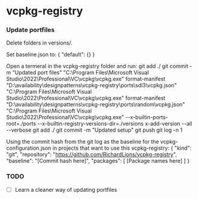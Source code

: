 # vcpkg-registry

### Update portfiles

Delete folders in versions/.

Set baseline.json to:
{
  "default": {}
}

Open a termeral in the vcpkg-registry folder and run:
git add ./
git commit -m "Updated port files"
"C:\Program Files\Microsoft Visual Studio\2022\Professional\VC\vcpkg\vcpkg.exe" format-manifest "D:\availability\designpatterns\vcpkg-registry\ports\sdl3\vcpkg.json"
"C:\Program Files\Microsoft Visual Studio\2022\Professional\VC\vcpkg\vcpkg.exe" format-manifest "D:\availability\designpatterns\vcpkg-registry\ports\random\vcpkg.json"
"C:\Program Files\Microsoft Visual Studio\2022\Professional\VC\vcpkg\vcpkg.exe" --x-builtin-ports-root=./ports --x-builtin-registry-versions-dir=./versions x-add-version --all --verbose
git add ./
git commit -m "Updated setup"
git push
git log -n 1

Using the commit hash from the git log as the baseline for the vcpkg-configuration.json in projects that want to use this vcpkg-registry:
{
  "kind": "git",
  "repository": "https://github.com/RichardLions/vcpkg-registry",
  "baseline": "[Commit hash here]",
  "packages": [
    [Package names here]
  ]
}

### TODO
- [ ] Learn a cleaner way of updating portfiles
